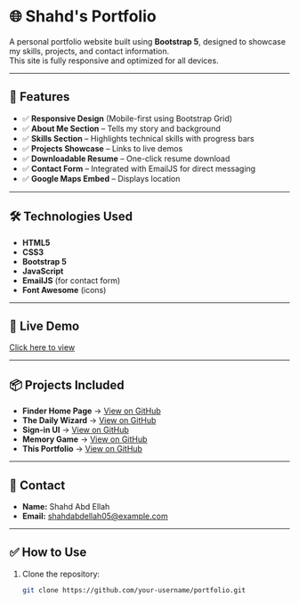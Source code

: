 # 🌐 Shahd's Portfolio

A personal portfolio website built using **Bootstrap 5**, designed to showcase my skills, projects, and contact information.  
This site is fully responsive and optimized for all devices.

---

## 🚀 Features
- ✅ **Responsive Design** (Mobile-first using Bootstrap Grid)
- ✅ **About Me Section** – Tells my story and background
- ✅ **Skills Section** – Highlights technical skills with progress bars
- ✅ **Projects Showcase** – Links to live demos
- ✅ **Downloadable Resume** – One-click resume download
- ✅ **Contact Form** – Integrated with EmailJS for direct messaging
- ✅ **Google Maps Embed** – Displays location

---

## 🛠️ Technologies Used
- **HTML5**
- **CSS3**
- **Bootstrap 5**
- **JavaScript**
- **EmailJS** (for contact form)
- **Font Awesome** (icons)

---

## 🔗 Live Demo
[Click here to view](https://shahdhamdy386.github.io/My-portfolio/)

---

## 📦 Projects Included
- **Finder Home Page** → [View on GitHub](https://github.com/ShahdHamdy386/Finder-Home-Page)
- **The Daily Wizard** → [View on GitHub](https://github.com/ShahdHamdy386/The-Daily-Wizard)
- **Sign-in UI** → [View on GitHub](https://github.com/ShahdHamdy386/Sign-in-UI)
- **Memory Game** → [View on GitHub](https://github.com/ShahdHamdy386/Memory-game)
- **This Portfolio** → [View on GitHub](https://github.com/ShahdHamdy386/Portfolio)

---

## 📧 Contact
- **Name:** Shahd Abd Ellah
- **Email:** shahdabdellah05@example.com  

---

## ✅ How to Use
1. Clone the repository:
   ```bash
   git clone https://github.com/your-username/portfolio.git
